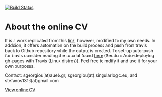[![Build Status](https://travis-ci.org/stefanos1316/my_curriculum_vitae.svg?branch=master)](https://travis-ci.org/stefanos1316/my_curriculum_vitae)

About the online CV
===================

It is a work replicated from this [link](https://github.com/mszep/pandoc_resume), however, modified to my own needs.
In adddion, it offers automation on the build process and push from travis back to Github repository while the output is created.
To set-up auto-push for travis consider reading the tutorial found [here](https://stefanos1316.github.io/courses/tools/travis_ci-p.html#/27) (Section: Auto-deploying gh-pages with Travis (Linux distros)). 
Feel free to mdify it and use it for your own purposes.

Contact: sgeorgiou(at)aueb.gr, sgeorgiou(at).singularlogic.eu, and stefanos1316(at)gmail.com

[View online CV](https://stefanos1316.github.io/my_curriculum_vitae/index.html)
